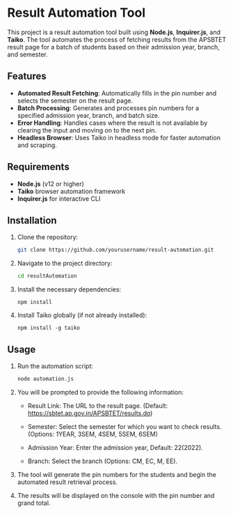 # Result Automation Tool

This project is a result automation tool built using **Node.js**, **Inquirer.js**, and **Taiko**. The tool automates the process of fetching results from the APSBTET result page for a batch of students based on their admission year, branch, and semester.

## Features

- **Automated Result Fetching**: Automatically fills in the pin number and selects the semester on the result page.
- **Batch Processing**: Generates and processes pin numbers for a specified admission year, branch, and batch size.
- **Error Handling**: Handles cases where the result is not available by clearing the input and moving on to the next pin.
- **Headless Browser**: Uses Taiko in headless mode for faster automation and scraping.

## Requirements

- **Node.js** (v12 or higher)
- **Taiko** browser automation framework
- **Inquirer.js** for interactive CLI

## Installation

1. Clone the repository:
   ```bash
   git clone https://github.com/yourusername/result-automation.git
   ```

2. Navigate to the project directory:

    ```bash
    cd resultAutomation
    ```

3. Install the necessary dependencies:
    ```
    npm install
    ```

4. Install Taiko globally (if not already installed):

    ```
    npm install -g taiko
    ```

## Usage

1. Run the automation script:

    ```bash
    node automation.js
    ```
2. You will be prompted to provide the following information:

    - Result Link: The URL to the result page. (Default: https://sbtet.ap.gov.in/APSBTET/results.do)

    -  Semester: Select the semester for which you want to check results. (Options: 1YEAR, 3SEM, 4SEM, 5SEM, 6SEM)

    -  Admission Year: Enter the admission year, Default: 22(2022).

    - Branch: Select the branch (Options: CM, EC, M, EE).

3. The tool will generate the pin numbers for the students and begin the automated result retrieval process.

4. The results will be displayed on the console with the pin number and grand total.


